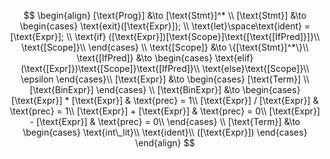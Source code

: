 $$
\begin{align}
    [\text{Prog}] &\to [\text{Stmt}]^* \\
    [\text{Stmt}] &\to 
    \begin{cases} 
        \text{exit}([\text{Expr}]); \\
        \text{let}\space\text{ident} = [\text{Expr}]; \\
        \text{if} ([\text{Expr}])[\text{Scope}]\text{[\text{[IfPred]}]}\\
        \text{[Scope]}\\
    \end{cases} \\
    \text{[Scope]} &\to \{[\text{Stmt}]^*\}\\
    \text{[IfPred]} &\to
    \begin{cases}
        \text{elif}(\text{[Expr]})\text{[Scope]}\text{[IfPred]}\\
        \text{else}\text{[Scope]}\\
        \epsilon
    \end{cases}\\
    [\text{Expr}] &\to 
    \begin{cases}
        [\text{Term}] \\
        [\text{BinExpr}]
    \end{cases} \\
    [\text{BinExpr}] &\to
    \begin{cases}
        [\text{Expr}] * [\text{Expr}] & \text{prec} = 1\\
        [\text{Expr}] / [\text{Expr}] & \text{prec} = 1\\
        [\text{Expr}] + [\text{Expr}] & \text{prec} = 0\\
        [\text{Expr}] - [\text{Expr}] & \text{prec} = 0\\
    \end{cases} \\
    [\text{Term}] &\to
    \begin{cases}
        \text{int\_lit}\\
        \text{ident}\\
        ([\text{Expr}])
    \end{cases}
\end{align}
$$